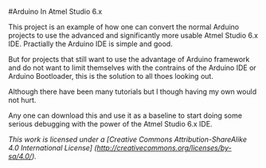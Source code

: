 #Arduino In Atmel Studio 6.x


This project is an example of how one can convert the normal Arduino projects
to use the advanced and significantly more usable Atmel Studio 6.x IDE.
Practially the Arduino IDE is simple and good. 

But for projects that still want to use the advantage of Arduino framework
and do not want to limit themselves with the contrains of the Arduino IDE or
Arduino Bootloader, this is the solution to all thoes looking out.

Although there have been many tutorials but I though having my own would not
hurt.

Any one can download this and use it as a baseline to start doing some serious debugging
with the power of the Atmel Studio 6.x IDE.

*This work is licensed under a [Creative Commons Attribution-ShareAlike 4.0 International License] (http://creativecommons.org/licenses/by-sa/4.0/).*
